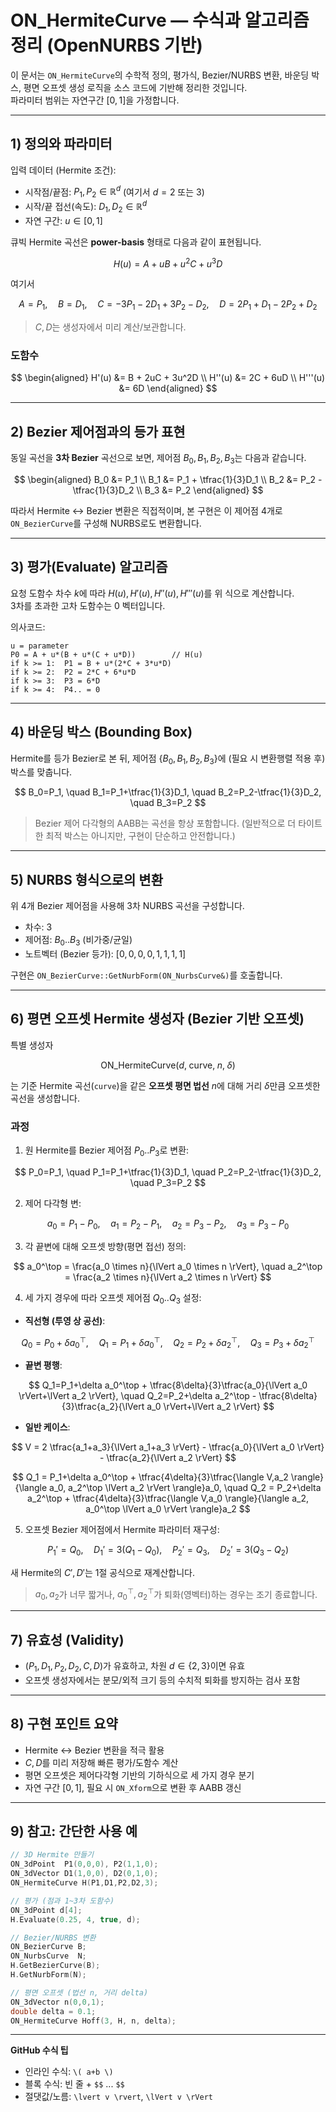 # ON_HermiteCurve — 수식과 알고리즘 정리 (OpenNURBS 기반)

이 문서는 `ON_HermiteCurve`의 수학적 정의, 평가식, Bezier/NURBS 변환, 바운딩 박스, 평면 오프셋 생성 로직을 소스 코드에 기반해 정리한 것입니다.  
파라미터 범위는 자연구간 $[0,1]$을 가정합니다.

---

## 1) 정의와 파라미터

입력 데이터 (Hermite 조건):

- 시작점/끝점: $P_1, P_2 \in \mathbb{R}^d$  (여기서 $d = 2$ 또는 $3$)
- 시작/끝 접선(속도): $D_1, D_2 \in \mathbb{R}^d$
- 자연 구간: $u \in [0,1]$

큐빅 Hermite 곡선은 **power-basis** 형태로 다음과 같이 표현됩니다.

$$
H(u) = A + uB + u^2 C + u^3 D
$$

여기서

$$
A = P_1, \quad 
B = D_1, \quad 
C = -3P_1 - 2D_1 + 3P_2 - D_2, \quad 
D = 2P_1 + D_1 - 2P_2 + D_2
$$

> $C, D$는 생성자에서 미리 계산/보관합니다.

### 도함수

$$
\begin{aligned}
H'(u) &= B + 2uC + 3u^2D \\
H''(u) &= 2C + 6uD \\
H'''(u) &= 6D
\end{aligned}
$$

---

## 2) Bezier 제어점과의 등가 표현

동일 곡선을 **3차 Bezier** 곡선으로 보면, 제어점 $B_0,B_1,B_2,B_3$는 다음과 같습니다.

$$
\begin{aligned}
B_0 &= P_1 \\
B_1 &= P_1 + \tfrac{1}{3}D_1 \\
B_2 &= P_2 - \tfrac{1}{3}D_2 \\
B_3 &= P_2
\end{aligned}
$$

따라서 Hermite $\leftrightarrow$ Bezier 변환은 직접적이며, 본 구현은 이 제어점 4개로 `ON_BezierCurve`를 구성해 NURBS로도 변환합니다.

---

## 3) 평가(Evaluate) 알고리즘

요청 도함수 차수 $k$에 따라 $H(u), H'(u), H''(u), H'''(u)$를 위 식으로 계산합니다.  
3차를 초과한 고차 도함수는 $0$ 벡터입니다.

의사코드:

```
u = parameter
P0 = A + u*(B + u*(C + u*D))        // H(u)
if k >= 1:  P1 = B + u*(2*C + 3*u*D)
if k >= 2:  P2 = 2*C + 6*u*D
if k >= 3:  P3 = 6*D
if k >= 4:  P4.. = 0
```

---

## 4) 바운딩 박스 (Bounding Box)

Hermite를 등가 Bezier로 본 뒤, 제어점 $\{B_0,B_1,B_2,B_3\}$에 (필요 시 변환행렬 적용 후) 박스를 맞춥니다.

$$
B_0=P_1, \quad B_1=P_1+\tfrac{1}{3}D_1, \quad B_2=P_2-\tfrac{1}{3}D_2, \quad B_3=P_2
$$

> Bezier 제어 다각형의 AABB는 곡선을 항상 포함합니다. (일반적으로 더 타이트한 최적 박스는 아니지만, 구현이 단순하고 안전합니다.)

---

## 5) NURBS 형식으로의 변환

위 4개 Bezier 제어점을 사용해 3차 NURBS 곡선을 구성합니다.

- 차수: 3  
- 제어점: $B_0..B_3$ (비가중/균일)  
- 노트벡터 (Bezier 등가): $[0,0,0,0,1,1,1,1]$

구현은 `ON_BezierCurve::GetNurbForm(ON_NurbsCurve&)`를 호출합니다.

---

## 6) 평면 오프셋 Hermite 생성자 (Bezier 기반 오프셋)

특별 생성자

$$
\mathrm{ON\_HermiteCurve}(d,\;\text{curve},\;n,\;\delta)
$$

는 기준 Hermite 곡선(`curve`)을 같은 **오프셋 평면 법선** $n$에 대해 거리 $\delta$만큼 오프셋한 곡선을 생성합니다.

### 과정

1. 원 Hermite를 Bezier 제어점 $P_0..P_3$로 변환:

$$
P_0=P_1, \quad P_1=P_1+\tfrac{1}{3}D_1, \quad P_2=P_2-\tfrac{1}{3}D_2, \quad P_3=P_2
$$

2. 제어 다각형 변:

$$
a_0=P_1-P_0, \quad a_1=P_2-P_1, \quad a_2=P_3-P_2, \quad a_3=P_3-P_0
$$

3. 각 끝변에 대해 오프셋 방향(평면 접선) 정의:

$$
a_0^\top = \frac{a_0 \times n}{\lVert a_0 \times n \rVert}, \quad
a_2^\top = \frac{a_2 \times n}{\lVert a_2 \times n \rVert}
$$

4. 세 가지 경우에 따라 오프셋 제어점 $Q_0..Q_3$ 설정:

- **직선형 (투영 상 공선)**:

$$
Q_0=P_0+\delta a_0^\top, \quad
Q_1=P_1+\delta a_0^\top, \quad
Q_2=P_2+\delta a_2^\top, \quad
Q_3=P_3+\delta a_2^\top
$$

- **끝변 평행**:

$$
Q_1=P_1+\delta a_0^\top + \tfrac{8\delta}{3}\tfrac{a_0}{\lVert a_0 \rVert+\lVert a_2 \rVert}, \quad
Q_2=P_2+\delta a_2^\top - \tfrac{8\delta}{3}\tfrac{a_2}{\lVert a_0 \rVert+\lVert a_2 \rVert}
$$

- **일반 케이스**:

$$
V = 2 \tfrac{a_1+a_3}{\lVert a_1+a_3 \rVert} - \tfrac{a_0}{\lVert a_0 \rVert} - \tfrac{a_2}{\lVert a_2 \rVert}
$$

$$
Q_1 = P_1+\delta a_0^\top + \tfrac{4\delta}{3}\tfrac{\langle V,a_2 \rangle}{\langle a_0, a_2^\top \lVert a_2 \rVert \rangle}a_0, \quad
Q_2 = P_2+\delta a_2^\top + \tfrac{4\delta}{3}\tfrac{\langle V,a_0 \rangle}{\langle a_2, a_0^\top \lVert a_0 \rVert \rangle}a_2
$$

5. 오프셋 Bezier 제어점에서 Hermite 파라미터 재구성:

$$
P_1'=Q_0, \quad D_1'=3(Q_1-Q_0), \quad P_2'=Q_3, \quad D_2'=3(Q_3-Q_2)
$$

새 Hermite의 $C',D'$는 1절 공식으로 재계산합니다.

> $a_0,a_2$가 너무 짧거나, $a_0^\top,a_2^\top$가 퇴화(영벡터)하는 경우는 조기 종료합니다.

---

## 7) 유효성 (Validity)

- $(P_1,D_1,P_2,D_2,C,D)$가 유효하고, 차원 $d \in \{2,3\}$이면 유효  
- 오프셋 생성자에서는 분모/외적 크기 등의 수치적 퇴화를 방지하는 검사 포함

---

## 8) 구현 포인트 요약

- Hermite $\leftrightarrow$ Bezier 변환을 적극 활용  
- $C,D$를 미리 저장해 빠른 평가/도함수 계산  
- 평면 오프셋은 제어다각형 기반의 기하식으로 세 가지 경우 분기  
- 자연 구간 $[0,1]$, 필요 시 `ON_Xform`으로 변환 후 AABB 갱신

---

## 9) 참고: 간단한 사용 예

```cpp
// 3D Hermite 만들기
ON_3dPoint  P1(0,0,0), P2(1,1,0);
ON_3dVector D1(1,0,0), D2(0,1,0);
ON_HermiteCurve H(P1,D1,P2,D2,3);

// 평가 (점과 1~3차 도함수)
ON_3dPoint d[4];
H.Evaluate(0.25, 4, true, d);

// Bezier/NURBS 변환
ON_BezierCurve B;
ON_NurbsCurve  N;
H.GetBezierCurve(B);
H.GetNurbForm(N);

// 평면 오프셋 (법선 n, 거리 delta)
ON_3dVector n(0,0,1);
double delta = 0.1;
ON_HermiteCurve Hoff(3, H, n, delta);
```

---

**GitHub 수식 팁**  
- 인라인 수식: `\( a+b \)`  
- 블록 수식: 빈 줄 + `$$` ... `$$`  
- 절댓값/노름: `\lvert v \rvert`, `\lVert v \rVert`  

